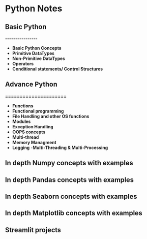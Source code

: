 # Python Notes 

## Basic Python
**----------------**
- **Basic Python Concepts**
- **Primitive DataTypes**
- **Non-Primitive DataTypes**
- **Operators**
- **Conditional statements/  Control Structures**

## Advance Python 
**=====================**

- **Functions**
- **Functional programming**
- **File Handling and other OS functions**
- **Modules**
- **Exception Handling**
- **OOPS concepts**
- **Multi-thread**
- **Memory Managment**
- **Logging**
-**Multi-Threading & Multi-Processing**

## In depth Numpy concepts with examples
## In depth Pandas concepts with examples
## In depth Seaborn concepts with examples
## In depth Matplotlib concepts with examples
## Streamlit projects


